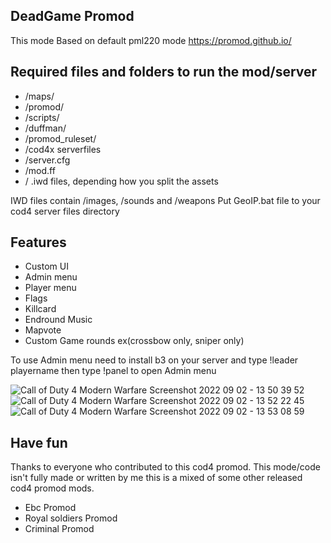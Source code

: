 ## DeadGame Promod 
This mode Based on default pml220 mode
https://promod.github.io/

## Required files and folders to run the mod/server

- /maps/
- /promod/
- /scripts/
- /duffman/
- /promod_ruleset/
- /cod4x serverfiles
- /server.cfg
- /mod.ff
- / .iwd files, depending how you split the assets

IWD files contain /images, /sounds and /weapons
Put GeoIP.bat file to your cod4 server files directory

## Features
- Custom UI
- Admin menu
- Player menu
- Flags
- Killcard
- Endround Music
- Mapvote
- Custom Game rounds ex(crossbow only, sniper only)

To use Admin menu need to install b3 on your server and type !leader playername then type !panel to open Admin menu


![Call of Duty 4  Modern Warfare Screenshot 2022 09 02 - 13 50 39 52](https://user-images.githubusercontent.com/90983788/188097859-0e3b5946-dcf3-43b0-9544-7c27bca14d16.png)
![Call of Duty 4  Modern Warfare Screenshot 2022 09 02 - 13 52 22 45](https://user-images.githubusercontent.com/90983788/188097870-a705db25-2ab0-414d-bdcd-df75422c3edf.png)
![Call of Duty 4  Modern Warfare Screenshot 2022 09 02 - 13 53 08 59](https://user-images.githubusercontent.com/90983788/188097878-2bf95de2-f3b6-4edd-989c-0541a0a2adeb.png)



## Have fun

Thanks to everyone who contributed to this cod4 promod. This mode/code isn't fully made or written by me this is a mixed of some other released cod4 promod mods.

- Ebc Promod
- Royal soldiers Promod
- Criminal Promod 

